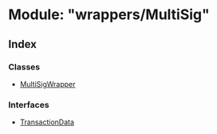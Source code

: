 # Module: "wrappers/MultiSig"

## Index

### Classes

* [MultiSigWrapper](../classes/_wrappers_multisig_.multisigwrapper.md)

### Interfaces

* [TransactionData](../interfaces/_wrappers_multisig_.transactiondata.md)
